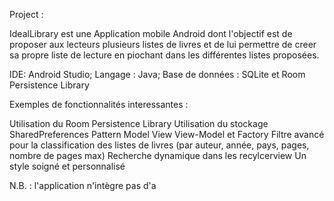 Project :

IdealLibrary est une Application mobile Android dont l'objectif est de proposer aux lecteurs plusieurs listes de livres et de lui permettre de creer sa propre liste de lecture en piochant dans les différentes listes proposées.

IDE: Android Studio; Langage : Java; Base de données : SQLite et Room Persistence Library

Exemples de fonctionnalités interessantes :

Utilisation du Room Persistence Library
Utilisation du stockage SharedPreferences
Pattern Model View View-Model et Factory
Filtre avancé pour la classification des listes de livres (par auteur, année, pays, pages, nombre de pages max) 
Recherche dynamique dans les recylcerview
Un style soigné et personnalisé

N.B. : l'application n'intègre pas d'a

